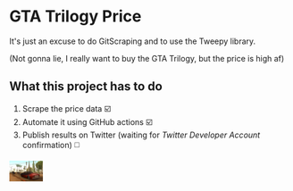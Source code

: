 # GTA Trilogy Price

It's just an excuse to do GitScraping and to use the Tweepy library.

(Not gonna lie, I really want to buy the GTA Trilogy, but the price is high af)

## What this project has to do
1. Scrape the price data ☑️
2. Automate it using GitHub actions ☑️
3. Publish results on Twitter (waiting for _Twitter Developer Account_ confirmation) ◻️


<img title="gta sa" src="gta.jpg" width="60">
